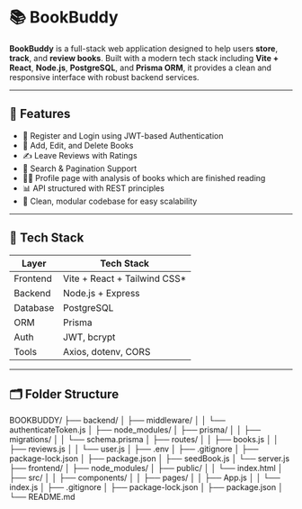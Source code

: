 # 📚 BookBuddy

**BookBuddy** is a full-stack web application designed to help users **store**, **track**, and **review books**. Built with a modern tech stack including **Vite + React**, **Node.js**, **PostgreSQL**, and **Prisma ORM**, it provides a clean and responsive interface with robust backend services.

---

## 🌟 Features

- 🧾 Register and Login using JWT-based Authentication
- 📖 Add, Edit, and Delete Books
- ✍️ Leave Reviews with Ratings
- 🔎 Search & Pagination Support
- 🧑‍💻 Profile page with analysis of books which are finished reading
- 📊 API structured with REST principles
- 🧼 Clean, modular codebase for easy scalability

---

## 🧱 Tech Stack

| Layer       | Tech Stack                     |
|-------------|--------------------------------|
| Frontend    | Vite + React + Tailwind CSS*   |
| Backend     | Node.js + Express              |
| Database    | PostgreSQL                     |
| ORM         | Prisma                         |
| Auth        | JWT, bcrypt                    |
| Tools       | Axios, dotenv, CORS            |



---

## 🗂️ Folder Structure
BOOKBUDDY/
├── backend/
│   ├── middleware/
│   │   └── authenticateToken.js
│   ├── node_modules/
│   ├── prisma/
│   │   ├── migrations/
│   │   └── schema.prisma
│   ├── routes/
│   │   ├── books.js
│   │   ├── reviews.js
│   │   └── user.js
│   ├── .env
│   ├── .gitignore
│   ├── package-lock.json
│   ├── package.json
│   ├── seedBook.js
│   └── server.js
├── frontend/
│   ├── node_modules/
│   ├── public/
│   │   └── index.html
│   ├── src/
│   │   ├── components/
│   │   ├── pages/
│   │   ├── App.js
│   │   └── index.js
│   ├── .gitignore
│   ├── package-lock.json
│   ├── package.json
│   └── README.md



